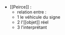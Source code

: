 - [[Peirce]] : 
	- relation entre :
	- 1 le véhicule du signe
    - 2 l'[[objet]] réel
    - 3 l'interprétant